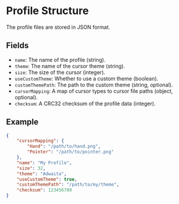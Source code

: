 # Profile Structure

The profile files are stored in JSON format.

## Fields

*   `name`: The name of the profile (string).
*   `theme`: The name of the cursor theme (string).
*   `size`: The size of the cursor (integer).
*   `useCustomTheme`: Whether to use a custom theme (boolean).
*   `customThemePath`: The path to the custom theme (string, optional).
*   `cursorMapping`: A map of cursor types to cursor file paths (object, optional).
*   `checksum`: A CRC32 checksum of the profile data (integer).

## Example

```json
{
    "cursorMapping": {
        "Hand": "/path/to/hand.png",
        "Pointer": "/path/to/pointer.png"
    },
    "name": "My Profile",
    "size": 32,
    "theme": "Adwaita",
    "useCustomTheme": true,
    "customThemePath": "/path/to/my/theme",
    "checksum": 123456789
}
```
